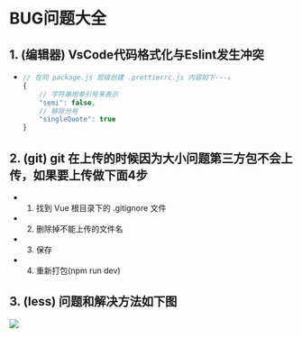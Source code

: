# BUG问题大全

## 1. (编辑器) VsCode代码格式化与Eslint发生冲突

- ```javascript
  // 在同 package.js 层级创建 .prettierrc.js 内容如下---↓
  {
      // 字符串用单引号来表示
      "semi": false,
      // 移除分号
      "singleQuote": true
  }
  ```




## 2. (git) git 在上传的时候因为大小问题第三方包不会上传，如果要上传做下面4步

- 1) 找到 Vue 根目录下的 .gitignore 文件
- 2) 删除掉不能上传的文件名
- 3) 保存
- 4) 重新打包(npm run dev)



## 3. (less) 问题和解决方法如下图

![](./images/less.png)

